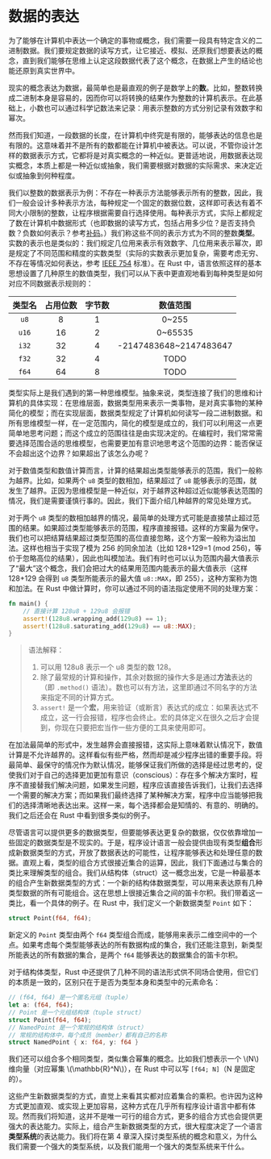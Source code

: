 # 数据的表达

为了能够在计算机中表达一个确定的事物或概念，我们需要一段具有特定含义的二进制数据。我们要规定数据的读写方式，让它接近、模拟、还原我们想要表达的概念，直到我们能够在思维上认定这段数据代表了这个概念，在数据上产生的结论也能还原到真实世界中。

现实的概念表达为数据，最简单也是最直观的例子是数学上的**数**。比如，整数转换成二进制本身是容易的，因而你可以将转换的结果作为整数的计算机表示。在此基础上，小数也可以通过科学记数法来记录：用表示整数的方式分别记录有效数字和幂次。

然而我们知道，一段数据的长度，在计算机中终究是有限的，能够表达的信息也是有限的。这意味着并不是所有的数都能在计算机中被表达。可以说，不管你设计怎样的数据表示方式，它都将是对真实概念的一种近似。更普适地说，用数据表达现实概念，本质上都是一种近似或抽象，我们需要根据对数据的实际需求、来决定近似或抽象到何种程度。

我们以整数的数据表示为例：不存在一种表示方法能够表示所有的整数，因此，我们一般会设计多种表示方法，每种规定一个固定的数据位数，这样即可表达有着不同大小限制的整数，让程序根据需要自行选择使用。每种表示方式，实际上都规定了数在计算机中数据形式（也即数据的读写方式，包括占用多少位？是否支持负数？负数如何表示？参考[补码](https://zh.wikipedia.org/wiki/二補數)。）我们称这些不同的表示方式为不同的整数**类型**。实数的表示也是类似的：我们规定几位用来表示有效数字、几位用来表示幂次，即是规定了不同范围和精度的实数类型（实际的实数表示更加复杂，需要考虑无穷、不存在等情况如何表达，参考 [IEEE 754](https://zh.wikipedia.org/wiki/IEEE_754) 标准）。在 Rust 中，语言依照这样的基本思想设置了几种原生的数值类型，我们可以从下表中更直观地看到每种类型是如何对应不同数据表示规则的：

| 类型名 | 占用位数 | 字节数 |        数值范围        |
| :----: | :------: | :----: | :--------------------: |
|  `u8`  |    8     |   1    |         0~255          |
| `u16`  |    16    |   2    |        0~65535         |
| `i32`  |    32    |   4    | -2147483648~2147483647 |
| `f32`  |    32    |   4    |          TODO          |
| `f64`  |    64    |   8    |          TODO          |

类型实际上是我们遇到的第一种思维模型。抽象来说，类型连接了我们的思维和计算机的具体实现：在思维层面，数据类型用来表示一类事物，是对真实事物的某种简化的模型；而在实现层面，数据类型规定了计算机如何读写一段二进制数据。和所有思维模型一样，在一定范围内，简化的模型是成立的，我们可以利用这一点更简单地思考问题；而这个成立的范围往往是由实现决定的。在编程时，我们常常需要选择范围合适的思维模型，也需要更加有意识地思考这个范围的边界：能否保证不会超出这个边界？如果超出了该怎么办呢？

对于数值类型和数值计算而言，计算的结果超出类型能够表示的范围，我们一般称为越界。比如，如果两个 `u8` 类型的数相加，结果超过了 `u8` 能够表示的范围，就发生了越界。正因为思维模型是一种近似，对于越界这种超过近似能够表达范围的情况，我们是需要谨慎行事的。因此，我们下面介绍几种越界的常见处理方式。

对于两个 `u8` 类型的数相加越界的情况，最简单的处理方式可能是直接禁止超过范围的结果。如果超过类型能够表示的范围，程序直接报错。这样的方案最为保守。我们也可以把结算结果超过类型范围的高位直接忽略，这个方案一般称为溢出加法。这样也相当于实现了模为 256 的同余加法（比如 128+129=1 (mod 256)，等价于忽略高位的结果），因此也叫模加法。我们有时也可以认为范围内最大值表示了“最大”这个概念，我们会把过大的结果用范围内能表示的最大值表示（这样 128+129 会得到 `u8` 类型所能表示的最大值 `u8::MAX`，即 255），这种方案称为饱和加法。在 Rust 中做计算时，你可以通过不同的语法指定使用不同的处理方案：

```rust
fn main() {
    // 直接计算 128u8 + 129u8 会报错
    assert!(128u8.wrapping_add(129u8) == 1);
    assert!(128u8.saturating_add(129u8) == u8::MAX);
}
```

> 语法解释：
>
> 1. 可以用 128u8 表示一个 u8 类型的数 128。
> 2. 除了最常规的计算和操作，其余对数据的操作大多是通过**方法**表达的（即 `.method()` 语法）。数也可以有方法，这里即通过不同名字的方法来指定不同的计算方式。
> 3. `assert!` 是一个**宏**，用来验证（或断言）表达式的成立：如果表达式不成立，这一行会报错，程序也会终止。宏的具体定义在很久之后才会提到，你现在只要把宏当作一些方便的工具来使用即可。

在加法最简单的形式中，发生越界会直接报错，这实际上意味着默认情况下，数值计算是不允许越界的。这样看似有些严格，然而却是减少程序出错的重要手段。将最简单、最保守的情况作为默认情况，能够保证我们所做的选择是经过思考的，促使我们对于自己的选择更加更加有意识（conscious）：存在多个解决方案时，程序不直接替我们解决问题，如果发生问题，程序应该直接告诉我们，让我们去选择一个需要的解决方案；而如果我们最终选择了某种解决方案，程序中应当能够把我们的选择清晰地表达出来。这样一来，每个选择都会是知情的、有意的、明确的。我们之后还会在 Rust 中看到很多类似的例子。

尽管语言可以提供更多的数据类型，但要能够表达更复杂的数据，仅仅依靠增加一些固定的数据类型是不现实的。于是，程序设计语言一般会提供由现有类型**组合**形成新数据类型的方式，开放了数据表达的可能性，让程序能够表达和处理任意的数据。直观上看，类型的组合方式很接近集合的运算，因此，我们下面通过与集合的类比来理解类型的组合。我们从结构体（struct）这一概念出发，它是一种最基本的组合产生新数据类型的方式：一个新的结构体数据类型，可以用来表达原有几种类型数据的所有可能组合。这在思想上很接近集合之间的笛卡尔积。我们带着这一类比，看一个具体的例子。在 Rust 中，我们定义一个新数据类型 `Point` 如下：

```rust
struct Point(f64, f64);
```

新定义的 `Point` 类型由两个 `f64` 类型组合而成，能够用来表示二维空间中的一个点。如果考虑每个类型能够表达的所有数据构成的集合，我们还能注意到，新类型所能表达的所有数据的集合，是两个 `f64` 能够表达的数据集合的笛卡尔积。

对于结构体类型，Rust 中还提供了几种不同的语法形式供不同场合使用，但它们的本质是一致的，区别只在于是否为类型本身和类型中的元素命名：

```rust
// (f64, f64) 是一个匿名元组（tuple）
let a: (f64, f64);
// Point 是一个元组结构体（tuple struct）
struct Point(f64, f64);
// NamedPoint 是一个常规的结构体（struct）
// 常规的结构体中，每个成员（member）都有自己的名称
struct NamedPoint { x: f64, y: f64 }
```

我们还可以组合多个相同类型，类似集合幂集的概念。比如我们想表示一个 \\(N\\) 维向量（对应幂集 \\(\mathbb{R}^N\\)），在 Rust 中可以写 `[f64; N]`（N 是固定的）。

这些产生新数据类型的方式，直觉上来看其实都对应着集合的乘积。也许因为这种方式更加直观、或实现上更加容易，这种方式在几乎所有程序设计语言中都有体现。然而我们将知道，这并不是唯一可行的组合方式，更多的组合方式也会提供更强大的表达能力。实际上，组合产生新数据类型的方式，很大程度决定了一个语言**类型系统**的表达能力。我们将在第 4 章深入探讨类型系统的概念和意义，为什么我们需要一个强大的类型系统，以及我们能用一个强大的类型系统来干什么。
